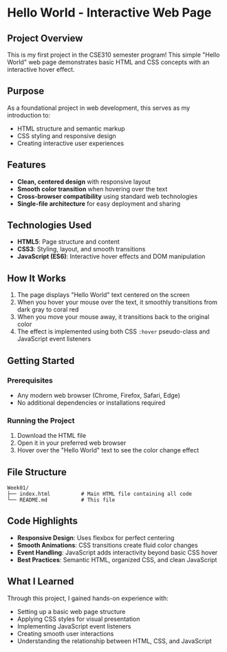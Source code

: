 # Hello World - Interactive Web Page

## Project Overview

This is my first project in the CSE310 semester program! This simple "Hello World" web page demonstrates basic HTML and CSS concepts with an interactive hover effect.

## Purpose

As a foundational project in web development, this serves as my introduction to:
- HTML structure and semantic markup
- CSS styling and responsive design
- Creating interactive user experiences

## Features

- **Clean, centered design** with responsive layout
- **Smooth color transition** when hovering over the text
- **Cross-browser compatibility** using standard web technologies
- **Single-file architecture** for easy deployment and sharing

## Technologies Used

- **HTML5**: Page structure and content
- **CSS3**: Styling, layout, and smooth transitions
- **JavaScript (ES6)**: Interactive hover effects and DOM manipulation

## How It Works

1. The page displays "Hello World" text centered on the screen
2. When you hover your mouse over the text, it smoothly transitions from dark gray to coral red
3. When you move your mouse away, it transitions back to the original color
4. The effect is implemented using both CSS `:hover` pseudo-class and JavaScript event listeners

## Getting Started

### Prerequisites
- Any modern web browser (Chrome, Firefox, Safari, Edge)
- No additional dependencies or installations required

### Running the Project
1. Download the HTML file
2. Open it in your preferred web browser
3. Hover over the "Hello World" text to see the color change effect

## File Structure

```
Week01/
├── index.html          # Main HTML file containing all code
└── README.md           # This file
```

## Code Highlights

- **Responsive Design**: Uses flexbox for perfect centering
- **Smooth Animations**: CSS transitions create fluid color changes
- **Event Handling**: JavaScript adds interactivity beyond basic CSS hover
- **Best Practices**: Semantic HTML, organized CSS, and clean JavaScript

## What I Learned

Through this project, I gained hands-on experience with:
- Setting up a basic web page structure
- Applying CSS styles for visual presentation
- Implementing JavaScript event listeners
- Creating smooth user interactions
- Understanding the relationship between HTML, CSS, and JavaScript